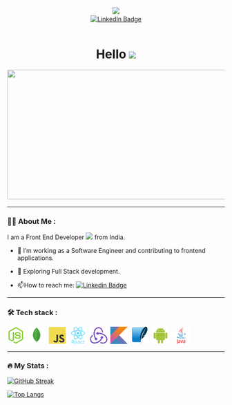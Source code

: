 <div align="center">
<div id="header">
  <img src="https://media.giphy.com/media/M9gbBd9nbDrOTu1Mqx/giphy.gif" width="100"/>
</div>

<div id="badges">
  <a href="https://www.linkedin.com/in/ksat8384">
    <img src="https://img.shields.io/badge/LinkedIn-blue?style=for-the-badge&logo=linkedin&logoColor=white" alt="LinkedIn Badge"/>
  </a>
</div>
<img src="https://komarev.com/ghpvc/?username=ksat8384&style=flat-square&color=blue" alt=""/>
<h1>
  Hello
  <img src="https://media.giphy.com/media/hvRJCLFzcasrR4ia7z/giphy.gif" width="30px"/>
</h1>
</div>  

<div align="center">
  <img src="https://media.giphy.com/media/dWesBcTLavkZuG35MI/giphy.gif" width="600" height="300"/>
</div>

---

### :man_technologist: About Me :
I am a Front End Developer <img src="https://media.giphy.com/media/WUlplcMpOCEmTGBtBW/giphy.gif" width="30"> from India.

- :telescope: I’m working as a Software Engineer and contributing to frontend applications.

- :seedling: Exploring Full Stack development.

- :mailbox:How to reach me: [![Linkedin Badge](https://img.shields.io/badge/-ksat8384-blue?style=flat&logo=Linkedin&logoColor=white)](https://www.linkedin.com/in/ksat8384)

---

### :hammer_and_wrench: Tech stack :
<div>
  <img src="https://github.com/devicons/devicon/blob/master/icons/nodejs/nodejs-original.svg" title="nodeJS" alt="nodeJS" width="40" height="40"/>&nbsp;
  <img src="https://github.com/devicons/devicon/blob/master/icons/mongodb/mongodb-original.svg" title="mongoDB" alt="mongoDB" width="40" height="40"/>&nbsp;
  <img src="https://github.com/devicons/devicon/blob/master/icons/javascript/javascript-original.svg" title="JavaScript" alt="JavaScript" width="40" height="40"/>&nbsp;
  <img src="https://github.com/devicons/devicon/blob/master/icons/react/react-original-wordmark.svg" title="React" alt="React" width="40" height="40"/>&nbsp;
  <img src="https://github.com/devicons/devicon/blob/master/icons/redux/redux-original.svg" title="Redux" alt="Redux " width="40" height="40"/>&nbsp;
  <img src="https://github.com/devicons/devicon/blob/master/icons/kotlin/kotlin-original.svg" title="Kotlin" alt="Koltin " width="40" height="40"/>&nbsp;
<img src="https://github.com/devicons/devicon/blob/master/icons/sqlite/sqlite-original.svg" title="Sqlite"  alt="Sqlite" width="40" height="40"/>&nbsp;
  <img src="https://github.com/devicons/devicon/blob/master/icons/android/android-original.svg" title="Android" alt="Android" width="40" height="40"/>&nbsp;
  <img src="https://github.com/devicons/devicon/blob/master/icons/java/java-original-wordmark.svg" title="Java" alt="Java" width="40" height="40"/>&nbsp;</div>

---

### :fire: My Stats :
[![GitHub Streak](http://github-readme-streak-stats.herokuapp.com?user=ksat8384&theme=dark&date_format=M%20j%5B%2C%20Y%5D)](https://git.io/streak-stats)

[![Top Langs](https://github-readme-stats.vercel.app/api/top-langs/?username=ksat8384&layout=compact&theme=vision-friendly-dark)](https://github.com/ksat8384/github-readme-stats)

